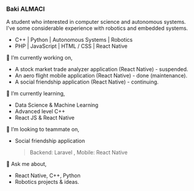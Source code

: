 ### Baki ALMACI

A student who interested in computer science and autonomous systems. I've some considerable experience with robotics and embedded systems.

  - C++ |  Python | Autonomous Systems | Robotics
  - PHP | JavaScript | HTML / CSS | React Native


🔭 I’m currently working on,
  - A stock market trade analyzer application (React Native) - suspended.
  - An aero flight mobile application (React Native) - done (maintenance).
  - A social friendship application (React Native) - continuing.


🌱 I’m currently learning,
 - Data Science & Machine Learning
 - Advanced  level C++
 - React JS & React Native

👯 I’m looking to teammate on,
- Social friendship application
    >Backend: Laravel ,
    >Mobile: React Native


💬 Ask me about,
- React Native, C++, Python
- Robotics projects & ideas.


